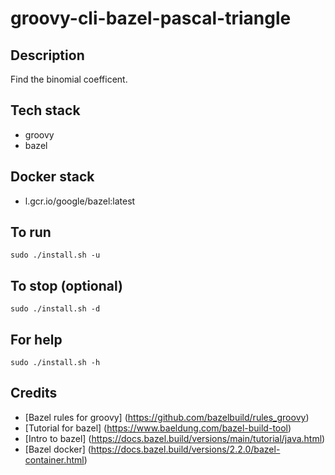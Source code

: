 # groovy-cli-bazel-pascal-triangle

## Description
Find the binomial coefficent.

## Tech stack
- groovy
- bazel

## Docker stack
- l.gcr.io/google/bazel:latest

## To run
`sudo ./install.sh -u`

## To stop (optional)
`sudo ./install.sh -d`

## For help
`sudo ./install.sh -h`

## Credits
- [Bazel rules for groovy] (https://github.com/bazelbuild/rules_groovy)
- [Tutorial for bazel] (https://www.baeldung.com/bazel-build-tool)
- [Intro to bazel] (https://docs.bazel.build/versions/main/tutorial/java.html)
- [Bazel docker] (https://docs.bazel.build/versions/2.2.0/bazel-container.html)
